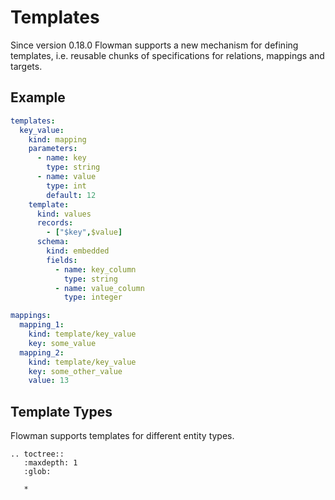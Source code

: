 # Templates

Since version 0.18.0 Flowman supports a new mechanism for defining templates, i.e. reusable chunks of specifications
for relations, mappings and targets.

## Example
```yaml
templates:
  key_value:
    kind: mapping
    parameters:
      - name: key
        type: string
      - name: value
        type: int
        default: 12
    template:
      kind: values
      records:
        - ["$key",$value]
      schema:
        kind: embedded
        fields:
          - name: key_column
            type: string
          - name: value_column
            type: integer

mappings:
  mapping_1:
    kind: template/key_value
    key: some_value
  mapping_2:
    kind: template/key_value
    key: some_other_value
    value: 13
```

## Template Types
Flowman supports templates for different entity types.

```eval_rst
.. toctree::
   :maxdepth: 1
   :glob:

   *
```
